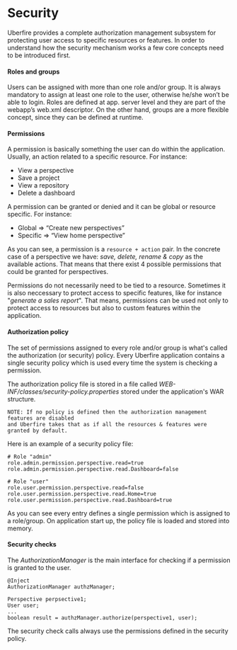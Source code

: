 # Security

Uberfire provides a complete authorization management subsystem for protecting user access to specific resources or features. In order to understand how the security mechanism works a few core concepts need to be introduced first.

#### Roles and groups

Users can be assigned with more than one role and/or group. It is always mandatory to assign at least one role to the user, otherwise he/she won’t be able to login. Roles are defined at app. server level and they are part of the webapp’s web.xml descriptor. On the other hand, groups are a more flexible concept, since they can be defined at runtime.

#### Permissions

A permission is basically something the user can do within the application. Usually, an action related to a specific resource. For instance:

* View a perspective
* Save a project
* View a repository
* Delete a dashboard

A permission can be granted or denied and it can be global or resource specific. For instance:

* Global   => “Create new perspectives”
* Specific => “View home perspective”

As you can see, a permission is a `resource + action` pair. In the concrete case of a perspective we have: _save, delete, rename &amp; copy_ as the available actions. That means that there exist 4 possible permissions that could be granted for perspectives.

Permissions do not necessarily need to be tied to a resource. Sometimes it is also neccessary to protect access to specific features, like for instance "_generate a sales report_". That means, permissions can be used not only to protect access to resources but also to custom features within the application.

#### Authorization policy

The set of permissions assigned to every role and/or group is what's called the authorization (or security) policy. Every Uberfire application contains a single security policy which is used every time the system is checking a permission.

The authorization policy file is stored in a file called _WEB-INF/classes/security-policy.properties_ stored under the application's WAR structure.

```
NOTE: If no policy is defined then the authorization management features are disabled
and Uberfire takes that as if all the resources & features were granted by default.

```
Here is an example of a security policy file:

```
# Role "admin"
role.admin.permission.perspective.read=true
role.admin.permission.perspective.read.Dashboard=false

# Role "user"
role.user.permission.perspective.read=false
role.user.permission.perspective.read.Home=true
role.user.permission.perspective.read.Dashboard=true

```

As you can see every entry defines a single permission which is assigned to a role/group. On application start up, the policy file is loaded and stored into memory. 

#### Security checks

The _AuthorizationManager_ is the main interface for checking if a permission is granted to the user.

```
@Inject
AuthorizationManager authzManager;

Perspective perpsective1;
User user;
...
boolean result = authzManager.authorize(perspective1, user);
```

The security check calls always use the permissions defined in the security policy.

